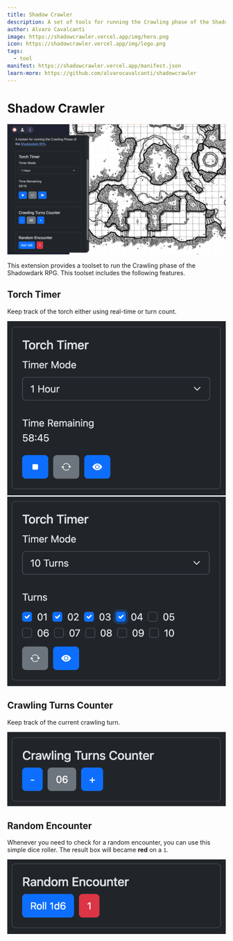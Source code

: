 ```yaml
---
title: Shadow Crawler
description: A set of tools for running the Crawling phase of the Shadowdark RPG.
author: Alvaro Cavalcanti
image: https://shadowcrawler.vercel.app/img/hero.png
icon: https://shadowcrawler.vercel.app/img/logo.png
tags:
  - tool
manifest: https://shadowcrawler.vercel.app/manifest.json
learn-more: https://github.com/alvarocavalcanti/shadowcrawler
---
```


# Shadow Crawler

![Shadow Crawler](img/hero.png)

This extension provides a toolset to run the Crawling phase of the Shadowdark RPG. This
toolset includes the following features.

## Torch Timer

Keep track of the torch either using real-time or turn count.

![Real-time Torch](img/torch-timer-01-real-time.png)
![Turn Count Torch](img/torch-timer-01-turn-count.png)

## Crawling Turns Counter

Keep track of the current crawling turn.

![Turn Counter](img/turn-counter.png)

## Random Encounter

Whenever you need to check for a random encounter, you can use this simple dice roller. The result
box will became **red** on a `1`.

![Dice Roller](img/random-encounter-roller.png)
